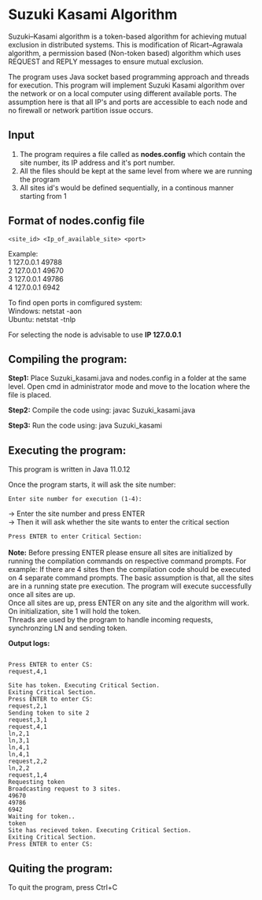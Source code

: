 # Suzuki Kasami Algorithm #

Suzuki–Kasami algorithm is a token-based algorithm for achieving mutual exclusion in distributed systems. This is modification of Ricart–Agrawala algorithm, a permission based (Non-token based) algorithm which uses REQUEST and REPLY messages to ensure mutual exclusion.

The program uses Java socket based programming approach and threads for execution. This program will implement Suzuki Kasami algorithm over the network or on a local computer using different available ports. The assumption here is that all IP's and ports are accessible to each node and no firewall or network partition issue occurs.

## Input ##

1. The program requires a file called as **nodes.config** which contain the site number, its IP address and it's port number.
2. All the files should be kept at the same level from where we are running the program
3. All sites id's would be defined sequentially, in a continous manner starting from 1

## Format of nodes.config file

```<site_id> <Ip_of_available_site> <port>```

Example:<br/>
1 127.0.0.1 49788<br/>
2 127.0.0.1 49670<br/>
3 127.0.0.1 49786<br/>
4 127.0.0.1 6942<br/>

To find open ports in comfigured system:<br/>
Windows: netstat -aon<br/>
Ubuntu: netstat -tnlp<br/>

For selecting the node is advisable to use **IP 127.0.0.1**

## Compiling the program: ##

**Step1:** Place Suzuki_kasami.java and nodes.config in a folder at the same level. Open cmd in administrator mode and move to the location where the file is placed.

**Step2:** Compile the code using: javac Suzuki_kasami.java

**Step3:** Run the code using: java Suzuki_kasami

## Executing the program: ##

This program is written in Java 11.0.12<br/>

Once the program starts, it will ask the site number:<br/>

```Enter site number for execution (1-4):```<br/>

-> Enter the site number and press ENTER<br/>
-> Then it will ask whether the site wants to enter the critical section<br/>

```Press ENTER to enter Critical Section:```<br/>
<br/>
**Note:** Before pressing ENTER please ensure all sites are initialized by running the compilation commands on respective command prompts. For example: If there are 4 sites then the compilation code should be executed on 4 separate command prompts. The basic assumption is that, all the sites are in a running state pre execution. The program will execute successfully once all sites are up.<br/>
Once all sites are up, press ENTER on any site and the algorithm will work. On initialization, site 1 will hold the token.<br/>
Threads are used by the program to handle incoming requests, synchronzing LN and sending token.<br/>

**Output logs:**<br/>

```

Press ENTER to enter CS:
request,4,1

Site has token. Executing Critical Section.
Exiting Critical Section.
Press ENTER to enter CS:
request,2,1
Sending token to site 2
request,3,1
request,4,1
ln,2,1
ln,3,1
ln,4,1
ln,4,1
request,2,2
ln,2,2
request,1,4
Requesting token
Broadcasting request to 3 sites.
49670
49786
6942
Waiting for token..
token
Site has recieved token. Executing Critical Section.
Exiting Critical Section.
Press ENTER to enter CS:
```
## Quiting the program: ##
To quit the program, press Ctrl+C
